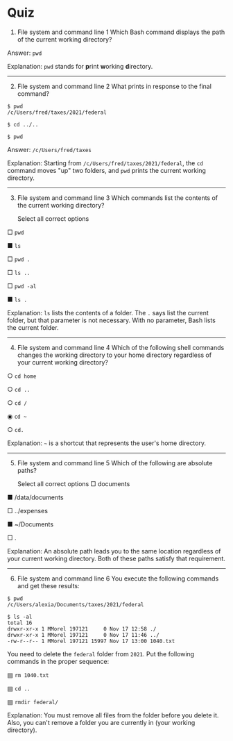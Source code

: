 # Quiz

1. File system and command line 1
Which Bash command displays the path of the current working directory?

Answer: `pwd`

Explanation: `pwd` stands for **p**rint **w**orking **d**irectory.

---
2. File system and command line 2
What prints in response to the final command?

```
$ pwd
/c/Users/fred/taxes/2021/federal

$ cd ../..

$ pwd
```

Answer: `/c/Users/fred/taxes`

Explanation: Starting from `/c/Users/fred/taxes/2021/federal`, the `cd` command moves "up" two folders, and `pwd` prints the current working directory.

---

3. File system and command line 3
Which commands list the contents of the current working directory?

	Select all correct options
	
□ `pwd`

■ `ls`

□ `pwd .`

□ `ls ..`

□ `pwd -al`

■ `ls .`

Explanation: `ls` lists the contents of a folder. The `.` says list the current folder, but that parameter is not necessary. With no parameter, Bash lists the current folder.

---

4. File system and command line 4
Which of the following shell commands changes the working directory to your home directory regardless of your current working directory?

○ `cd home`

○ `cd ..`

○ `cd /`

◉ `cd ~`

○ `cd.`

Explanation: `~` is a shortcut that represents the user's home directory.

---

5. File system and command line 5
Which of the following are absolute paths?

	Select all correct options
□ documents

■ /data/documents

□ ../expenses

■ ~/Documents

□ .

Explanation: An absolute path leads you to the same location regardless of your current working directory. Both of these paths satisfy that requirement.

---

6. File system and command line 6
You execute the following commands and get these results:

```
$ pwd
/c/Users/alexia/Documents/taxes/2021/federal

$ ls -al
total 16
drwxr-xr-x 1 MMorel 197121     0 Nov 17 12:58 ./
drwxr-xr-x 1 MMorel 197121     0 Nov 17 11:46 ../
-rw-r--r-- 1 MMorel 197121 15997 Nov 17 13:00 1040.txt
```

You need to delete the `federal` folder from `2021`. Put the following commands in the proper sequence:

▤ `rm 1040.txt`

▤ `cd ..`

▤ `rmdir federal/`

Explanation: You must remove all files from the folder before you delete it. Also, you can't remove a folder you are currently in (your working directory).
